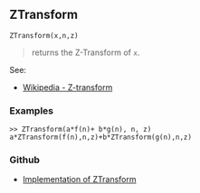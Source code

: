 ## ZTransform

```
ZTransform(x,n,z)
```

> returns the Z-Transform of `x`.
 
 
See: 
* [Wikipedia - Z-transform](https://en.wikipedia.org/wiki/Z-transform) 

### Examples

```
>> ZTransform(a*f(n)+ b*g(n), n, z)
a*ZTransform(f(n),n,z)+b*ZTransform(g(n),n,z)
```

### Github

* [Implementation of ZTransform](https://github.com/axkr/symja_android_library/blob/master/symja_android_library/matheclipse-core/src/main/java/org/matheclipse/core/reflection/system/ZTransform.java#L16) 
